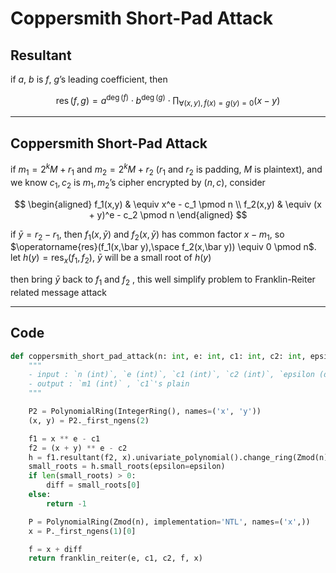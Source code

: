 # Coppersmith Short-Pad Attack

## Resultant

if $a$, $b$ is $f$, $g$’s leading coefficient, then

$$
\operatorname{res}(f,g) = a^{\operatorname{deg}(f)} \cdot b^{\operatorname{deg}(g)} \cdot \prod_{\forall (x,y) , f(x) = g(y) = 0} (x - y)
$$


---
## Coppersmith Short-Pad Attack

if $m_1 = 2^kM + r_1$ and $m_2 = 2^kM + r_2$ ($r_1$ and $r_2$ is padding, $M$ is plaintext), and we know $c_1, c_2$ is $m_1, m_2$’s cipher encrypted by $(n,c)$, consider

$$
\begin{aligned}
f_1(x,y) & \equiv x^e - c_1 \pmod n \\
f_2(x,y) & \equiv (x + y)^e - c_2 \pmod n
\end{aligned}
$$

if $\bar y = r_2 - r_1$, then $f_1(x,\bar y)$ and $f_2(x,\bar y)$ has common factor $x - m_1$, so $\operatorname{res}(f_1(x,\bar y),\space f_2(x,\bar y)) \equiv 0 \pmod n$. let $h(y) = \operatorname{res}_x(f_1,f_2)$, $\bar y$ will be a small root of $h(y)$

then bring $\bar y$ back to $f_1$ and $f_2$ , this well simplify problem to Franklin-Reiter related message attack


---
## Code

```python
def coppersmith_short_pad_attack(n: int, e: int, c1: int, c2: int, epsilon=None):
    """
    - input : `n (int)`, `e (int)`, `c1 (int)`, `c2 (int)`, `epsilon (default=None)` , `0 < epsilon <= 1/7`
    - output : `m1 (int)` , `c1`'s plain
    """

    P2 = PolynomialRing(IntegerRing(), names=('x', 'y'))
    (x, y) = P2._first_ngens(2)

    f1 = x ** e - c1
    f2 = (x + y) ** e - c2
    h = f1.resultant(f2, x).univariate_polynomial().change_ring(Zmod(n))
    small_roots = h.small_roots(epsilon=epsilon)
    if len(small_roots) > 0:
        diff = small_roots[0]
    else:
        return -1

    P = PolynomialRing(Zmod(n), implementation='NTL', names=('x',))
    x = P._first_ngens(1)[0]

    f = x + diff
    return franklin_reiter(e, c1, c2, f, x)
```